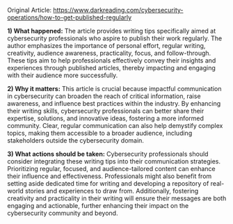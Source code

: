 Original Article: https://www.darkreading.com/cybersecurity-operations/how-to-get-published-regularly

**1) What happened:**
The article provides writing tips specifically aimed at cybersecurity professionals who aspire to publish their work regularly. The author emphasizes the importance of personal effort, regular writing, creativity, audience awareness, practicality, focus, and follow-through. These tips aim to help professionals effectively convey their insights and experiences through published articles, thereby impacting and engaging with their audience more successfully.

**2) Why it matters:**
This article is crucial because impactful communication in cybersecurity can broaden the reach of critical information, raise awareness, and influence best practices within the industry. By enhancing their writing skills, cybersecurity professionals can better share their expertise, solutions, and innovative ideas, fostering a more informed community. Clear, regular communication can also help demystify complex topics, making them accessible to a broader audience, including stakeholders outside the cybersecurity domain.

**3) What actions should be taken:**
Cybersecurity professionals should consider integrating these writing tips into their communication strategies. Prioritizing regular, focused, and audience-tailored content can enhance their influence and effectiveness. Professionals might also benefit from setting aside dedicated time for writing and developing a repository of real-world stories and experiences to draw from. Additionally, fostering creativity and practicality in their writing will ensure their messages are both engaging and actionable, further enhancing their impact on the cybersecurity community and beyond.